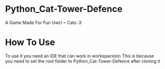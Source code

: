 # Python_Cat-Tower-Defence
A Game Made For Fun
UwU ~ Cats :3

# How To Use
To use it you need an IDE that can work in workspaces\n
This is because you need to set the root folder to Python_Cat-Tower-Defence after cloning it
